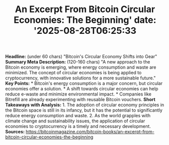 ﻿---
title: "An Excerpt From Bitcoin Circular Economies: The Beginning'
date: '2025-08-28T06:25:33"
category: "Markets"
summary: ""
slug: "an excerpt from bitcoin circular economies the beginning"
source_urls:
  - "https://bitcoinmagazine.com/bitcoin-books/an-excerpt-from-bitcoin-circular-economies-the-beginning"
seo:
  title: "An Excerpt From Bitcoin Circular Economies: The Beginning | Hash n Hedge'
  description: '"
  keywords: ["news", "markets", "brief"]
---
**Headline:** (under 60 chars) "Bitcoin's Circular Economy Shifts into Gear"  **Summary Meta Description:** (120-160 chars) "A new approach to the Bitcoin economy is emerging, where energy consumption and waste are minimized. The concept of circular economies is being applied to cryptocurrency, with innovative solutions for a more sustainable future."  **Key Points:**  * Bitcoin's energy consumption is a major concern, but circular economies offer a solution. * A shift towards circular economies can help reduce e-waste and minimize environmental impact. * Companies like Bitrefill are already experimenting with reusable Bitcoin vouchers.  **Short Takeaways with Analysis:**  1. The adoption of circular economy principles in the Bitcoin space is still in its infancy, but it has the potential to significantly reduce energy consumption and waste. 2. As the world grapples with climate change and sustainability issues, the application of circular economies to cryptocurrency is a timely and necessary development.  **Sources:**  https://bitcoinmagazine.com/bitcoin-books/an-excerpt-from-bitcoin-circular-economies-the-beginning 
